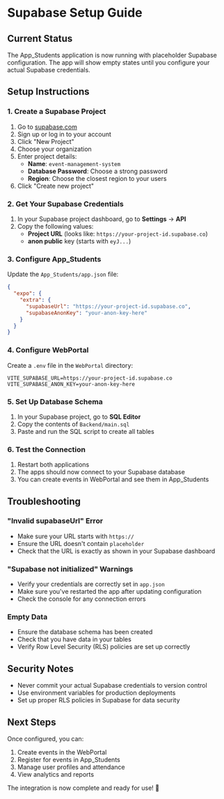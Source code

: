 # Supabase Setup Guide

## Current Status
The App_Students application is now running with placeholder Supabase configuration. The app will show empty states until you configure your actual Supabase credentials.

## Setup Instructions

### 1. Create a Supabase Project
1. Go to [supabase.com](https://supabase.com)
2. Sign up or log in to your account
3. Click "New Project"
4. Choose your organization
5. Enter project details:
   - **Name**: `event-management-system`
   - **Database Password**: Choose a strong password
   - **Region**: Choose the closest region to your users
6. Click "Create new project"

### 2. Get Your Supabase Credentials
1. In your Supabase project dashboard, go to **Settings** → **API**
2. Copy the following values:
   - **Project URL** (looks like: `https://your-project-id.supabase.co`)
   - **anon public** key (starts with `eyJ...`)

### 3. Configure App_Students
Update the `App_Students/app.json` file:

```json
{
  "expo": {
    "extra": {
      "supabaseUrl": "https://your-project-id.supabase.co",
      "supabaseAnonKey": "your-anon-key-here"
    }
  }
}
```

### 4. Configure WebPortal
Create a `.env` file in the `WebPortal` directory:

```env
VITE_SUPABASE_URL=https://your-project-id.supabase.co
VITE_SUPABASE_ANON_KEY=your-anon-key-here
```

### 5. Set Up Database Schema
1. In your Supabase project, go to **SQL Editor**
2. Copy the contents of `Backend/main.sql`
3. Paste and run the SQL script to create all tables

### 6. Test the Connection
1. Restart both applications
2. The apps should now connect to your Supabase database
3. You can create events in WebPortal and see them in App_Students

## Troubleshooting

### "Invalid supabaseUrl" Error
- Make sure your URL starts with `https://`
- Ensure the URL doesn't contain `placeholder`
- Check that the URL is exactly as shown in your Supabase dashboard

### "Supabase not initialized" Warnings
- Verify your credentials are correctly set in `app.json`
- Make sure you've restarted the app after updating configuration
- Check the console for any connection errors

### Empty Data
- Ensure the database schema has been created
- Check that you have data in your tables
- Verify Row Level Security (RLS) policies are set up correctly

## Security Notes
- Never commit your actual Supabase credentials to version control
- Use environment variables for production deployments
- Set up proper RLS policies in Supabase for data security

## Next Steps
Once configured, you can:
1. Create events in the WebPortal
2. Register for events in App_Students
3. Manage user profiles and attendance
4. View analytics and reports

The integration is now complete and ready for use! 🎉
